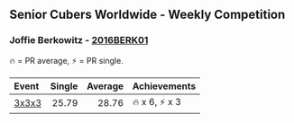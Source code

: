<style>table {white-space: nowrap;}</style>

## Senior Cubers Worldwide - Weekly Competition
### Joffie Berkowitz - [2016BERK01](https://www.worldcubeassociation.org/persons/2016BERK01)

🔥 = PR average, ⚡ = PR single.

| Event | Single | Average | Achievements|
| :-- | --: | --: | :-- |
| [3x3x3](joffie_berkowitz/333.md) | 25.79 | 28.76 | 🔥 x 6, ⚡ x 3 |

<!-- Global site tag (gtag.js) - Google Analytics -->
<script async src="https://www.googletagmanager.com/gtag/js?id=UA-86348435-3"></script>
<script>window.dataLayer = window.dataLayer || []; function gtag() {dataLayer.push(arguments);} gtag('js', new Date()); gtag('config', 'UA-86348435-3');</script>
